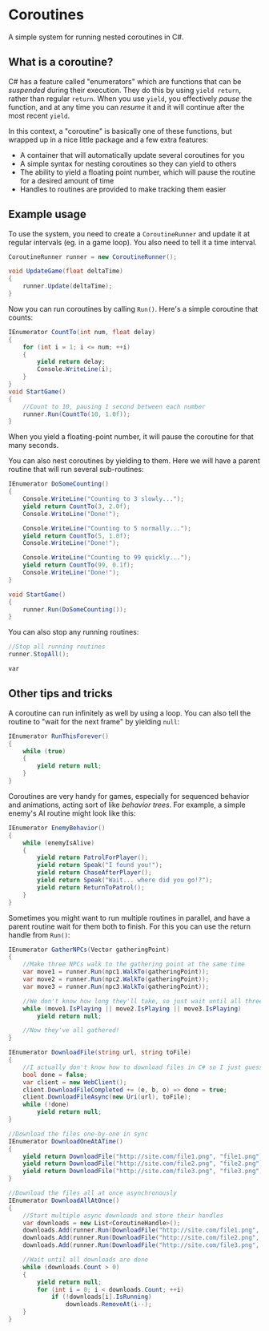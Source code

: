 # Coroutines
A simple system for running nested coroutines in C#.

## What is a coroutine?
C# has a feature called "enumerators" which are functions that can be *suspended* during their execution. They do this by using `yield return`, rather than regular `return`. When you use `yield`, you effectively *pause* the function, and at any time you can *resume* it and it will continue after the most recent `yield`.

In this context, a "coroutine" is basically one of these functions, but wrapped up in a nice little package and a few extra features:

- A container that will automatically update several coroutines for you
- A simple syntax for nesting coroutines so they can yield to others
- The ability to yield a floating point number, which will pause the routine for a desired amount of time
- Handles to routines are provided to make tracking them easier

## Example usage
To use the system, you need to create a `CoroutineRunner` and update it at regular intervals (eg. in a game loop). You also need to tell it a time interval.

```csharp
CoroutineRunner runner = new CoroutineRunner();

void UpdateGame(float deltaTime)
{
    runner.Update(deltaTime);
}
```

Now you can run coroutines by calling `Run()`. Here's a simple coroutine that counts:

```csharp
IEnumerator CountTo(int num, float delay)
{
    for (int i = 1; i <= num; ++i)
    {
        yield return delay;
        Console.WriteLine(i);
    }
}
void StartGame()
{
    //Count to 10, pausing 1 second between each number
    runner.Run(CountTo(10, 1.0f));
}
```

When you yield a floating-point number, it will pause the coroutine for that many seconds.

You can also nest coroutines by yielding to them. Here we will have a parent routine that will run several sub-routines:

```csharp
IEnumerator DoSomeCounting()
{
    Console.WriteLine("Counting to 3 slowly...");
    yield return CountTo(3, 2.0f);
    Console.WriteLine("Done!");

    Console.WriteLine("Counting to 5 normally...");
    yield return CountTo(5, 1.0f);
    Console.WriteLine("Done!");

    Console.WriteLine("Counting to 99 quickly...");
    yield return CountTo(99, 0.1f);
    Console.WriteLine("Done!");
}

void StartGame()
{
    runner.Run(DoSomeCounting());
}
```

You can also stop any running routines:

```csharp
//Stop all running routines
runner.StopAll();

var
```

## Other tips and tricks
A coroutine can run infinitely as well by using a loop. You can also tell the routine to "wait for the next frame" by yielding `null`:

```csharp
IEnumerator RunThisForever()
{
    while (true)
    {
        yield return null;
    }
}
```

Coroutines are very handy for games, especially for sequenced behavior and animations, acting sort of like *behavior trees*. For example, a simple enemy's AI routine might look like this:

```csharp
IEnumerator EnemyBehavior()
{
    while (enemyIsAlive)
    {
        yield return PatrolForPlayer();
        yield return Speak("I found you!");
        yield return ChaseAfterPlayer();
        yield return Speak("Wait... where did you go!?");
        yield return ReturnToPatrol();
    }
}
```

Sometimes you might want to run multiple routines in parallel, and have a parent routine wait for them both to finish. For this you can use the return handle from `Run()`:

```csharp
IEnumerator GatherNPCs(Vector gatheringPoint)
{
    //Make three NPCs walk to the gathering point at the same time
    var move1 = runner.Run(npc1.WalkTo(gatheringPoint));
    var move2 = runner.Run(npc2.WalkTo(gatheringPoint));
    var move3 = runner.Run(npc3.WalkTo(gatheringPoint));

    //We don't know how long they'll take, so just wait until all three have finished
    while (move1.IsPlaying || move2.IsPlaying || move3.IsPlaying)
        yield return null;

    //Now they've all gathered!
}
```

```csharp
IEnumerator DownloadFile(string url, string toFile)
{
    //I actually don't know how to download files in C# so I just guessed this, but you get the point
    bool done = false;
    var client = new WebClient();
    client.DownloadFileCompleted += (e, b, o) => done = true;
    client.DownloadFileAsync(new Uri(url), toFile);
    while (!done)
        yield return null;
}

//Download the files one-by-one in sync
IEnumerator DownloadOneAtATime()
{
    yield return DownloadFile("http://site.com/file1.png", "file1.png");
    yield return DownloadFile("http://site.com/file2.png", "file2.png");
    yield return DownloadFile("http://site.com/file3.png", "file3.png");
}

//Download the files all at once asynchronously
IEnumerator DownloadAllAtOnce()
{
    //Start multiple async downloads and store their handles
    var downloads = new List<CoroutineHandle>();
    downloads.Add(runner.Run(DownloadFile("http://site.com/file1.png", "file1.png")));
    downloads.Add(runner.Run(DownloadFile("http://site.com/file2.png", "file2.png")));
    downloads.Add(runner.Run(DownloadFile("http://site.com/file3.png", "file3.png")));

    //Wait until all downloads are done
    while (downloads.Count > 0)
    {
        yield return null;
        for (int i = 0; i < downloads.Count; ++i)
            if (!downloads[i].IsRunning)
                downloads.RemoveAt(i--);
    }
}
```
